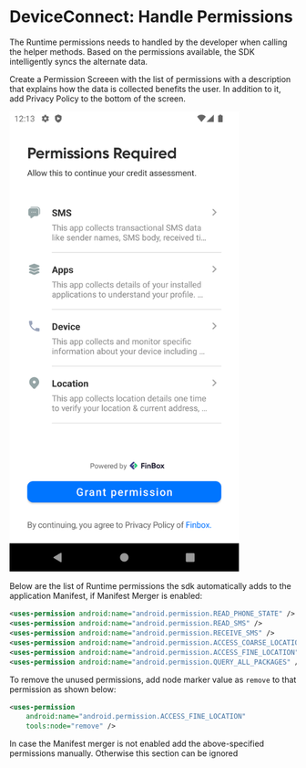 # DeviceConnect: Handle Permissions

The Runtime permissions needs to handled by the developer when calling the helper methods. Based on the permissions available, the SDK intelligently syncs the alternate data.

Create a Permission Screeen with the list of permissions with a description that explains how the data is collected benefits the user. In addition to it, add Privacy Policy to the bottom of the screen.

<img src="/permission_screen.png" alt="Permission Screen" style="width:80%;height:80%" />

Below are the list of Runtime permissions the sdk automatically adds to the application Manifest, if Manifest Merger is enabled:
```xml
<uses-permission android:name="android.permission.READ_PHONE_STATE" />
<uses-permission android:name="android.permission.READ_SMS" />
<uses-permission android:name="android.permission.RECEIVE_SMS" />
<uses-permission android:name="android.permission.ACCESS_COARSE_LOCATION" />
<uses-permission android:name="android.permission.ACCESS_FINE_LOCATION" />
<uses-permission android:name="android.permission.QUERY_ALL_PACKAGES" />
```

To remove the unused permissions, add node marker value as `remove` to that permission as shown below:
```xml
<uses-permission
    android:name="android.permission.ACCESS_FINE_LOCATION"
    tools:node="remove" />
```

In case the Manifest merger is not enabled add the above-specified permissions manually. Otherwise this section can be ignored
